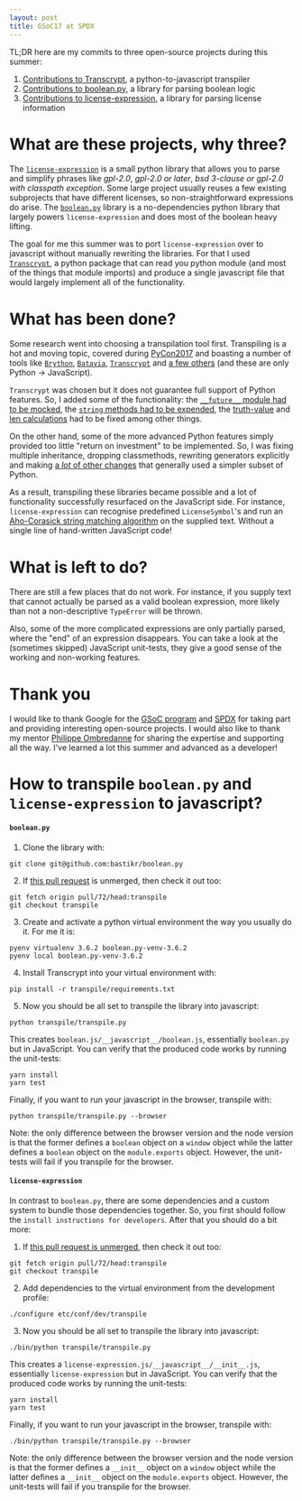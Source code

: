 ```yaml
---
layout: post
title: GSoC17 at SPDX
---
```


TL;DR here are my commits to three open-source projects during this summer:

1. [Contributions to Transcrypt][1], a python-to-javascript transpiler
2. [Contributions to boolean.py][2], a library for parsing boolean logic
3. [Contributions to license-expression][3], a library for parsing license information

# What are these projects, why three?

The [`license-expression`][4] is a small python library that allows you to parse and simplify phrases like *gpl-2.0*, *gpl-2.0 or later*, *bsd 3-clause or gpl-2.0 with classpath exception*. Some large project usually reuses a few existing subprojects that have different licenses, so non-straightforward expressions do arise. The [`boolean.py`][5] library is a no-dependencies python library that largely powers `license-expression` and does most of the boolean heavy lifting.

The goal for me this summer was to port `license-expression` over to javascript without manually rewriting the libraries. For that I used [`Transcrypt`][5], a python package that can read you python module (and most of the things that module imports) and produce a single javascript file that would largely implement all of the functionality.

# What has been done?

Some research went into choosing a transpilation tool first. Transpiling is a hot and moving topic, covered during [PyCon2017][6] and boasting a number of tools like [`Brython`][7], [`Batavia`][8], [`Transcrypt`][9] and [a few others][10] (and these are only Python -> JavaScript).

`Transcrypt` was chosen but it does not guarantee full support of Python features. So, I added some of the functionality: the [`__future__` module had to be mocked][11], the [`string` methods had to be expended][12], the [truth-value][13] and [len calculations][14] had to be fixed among other things.

On the other hand, some of the more advanced Python features simply provided too little "return on investment" to be implemented. So, I was fixing multiple inheritance, dropping classmethods, rewriting generators explicitly and making [a *lot* of other changes][3] that generally used a simpler subset of Python.

As a result, transpiling these libraries became possible and a lot of functionality successfully resurfaced on the JavaScript side. For instance, `license-expression` can recognise predefined `LicenseSymbol`'s and run an [Aho-Corasick string matching algorithm][15] on the supplied text. Without a single line of hand-written JavaScript code!

# What is left to do?

There are still a few places that do not work. For instance, if you supply text that cannot actually be parsed as a valid boolean expression, more likely than not a non-descriptive `TypeError` will be thrown.

Also, some of the more complicated expressions are only partially parsed, where the "end" of an expression disappears. You can take a look at the (sometimes skipped) JavaScript unit-tests, they give a good sense of the working and non-working features.

# Thank you

I would like to thank Google for the [GSoC program][16] and [SPDX][17] for taking part and providing interesting open-source projects. I would also like to thank my mentor [Philippe Ombredanne][18] for sharing the expertise and supporting all the way. I've learned a lot this summer and advanced as a developer!

# How to transpile `boolean.py` and `license-expression` to javascript?

#### `boolean.py`

1. Clone the library with:
```
git clone git@github.com:bastikr/boolean.py
```

2. If [this pull request][2] is unmerged, then check it out too:
```
git fetch origin pull/72/head:transpile
git checkout transpile
```

3. Create and activate a python virtual environment the way you usually do it. For me it is:
```
pyenv virtualenv 3.6.2 boolean.py-venv-3.6.2
pyenv local boolean.py-venv-3.6.2
```

4. Install Transcrypt into your virtual environment with:
```
pip install -r transpile/requirements.txt
```

5. Now you should be all set to transpile the library into javascript:
```
python transpile/transpile.py
```

This creates `boolean.js/__javascript__/boolean.js`, essentially `boolean.py` but in JavaScript. You can verify that the produced code works by running the unit-tests:
```
yarn install
yarn test
```

Finally, if you want to run your javascript in the browser, transpile with:
```
python transpile/transpile.py --browser
```

Note: the only difference between the browser version and the node version is that the former defines a `boolean` object on a `window` object while the latter defines a `boolean` object on the `module.exports` object. However, the unit-tests will fail if you transpile for the browser.

#### `license-expression`

In contrast to `boolean.py`, there are some dependencies and a custom system to bundle those dependencies together. So, you first should follow the `install instructions for developers`. After that you should do a bit more:

1. If [this pull request is unmerged][3], then check it out too:
```
git fetch origin pull/72/head:transpile
git checkout transpile
```

2. Add dependencies to the virtual environment from the development profile:
```
./configure etc/conf/dev/transpile
```

3. Now you should be all set to transpile the library into javascript:
```
./bin/python transpile/transpile.py
```

This creates a `license-expression.js/__javascript__/__init__.js`, essentially `license-expression` but in JavaScript. You can verify that the produced code works by running the unit-tests:
```
yarn install
yarn test
```

Finally, if you want to run your javascript in the browser, transpile with:
```
./bin/python transpile/transpile.py --browser
```

Note: the only difference between the browser version and the node version is that the former defines a `__init__` object on a `window` object while the latter defines a `__init__` object on the `module.exports` object. However, the unit-tests will fail if you transpile for the browser.

[1]: https://github.com/QQuick/Transcrypt/commits/master?author=all3fox
[2]: https://github.com/bastikr/boolean.py/pull/72
[3]: https://github.com/nexB/license-expression/pull/19
[4]: https://github.com/nexB/license-expression
[5]: http://www.transcrypt.org/
[6]: https://www.youtube.com/watch?v=9c4DEYIXYCM
[7]: http://brython.info/
[8]: https://pybee.org/project/projects/bridges/batavia/
[9]: http://www.transcrypt.org/
[10]: https://github.com/nexB/license-expression/issues/18
[11]: https://github.com/QQuick/Transcrypt/commit/ace05bef3145c320affde286ed98e48338f43600
[12]: https://github.com/QQuick/Transcrypt/commit/ea8420841b29d357587d8a92e3fd2c6dad6d4857
[13]: https://github.com/QQuick/Transcrypt/commit/96111ccb0321790d4c1d94a4f13daafff8c53f57
[14]: https://github.com/QQuick/Transcrypt/commit/e357ad72f42d45b70ff160df799bce7ae1c75cb5
[15]: https://en.wikipedia.org/wiki/Aho%E2%80%93Corasick_algorithm
[16]: https://developers.google.com/open-source/gsoc/
[17]: https://spdx.org/
[18]: https://github.com/pombredanne
